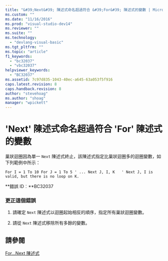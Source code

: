 ```yaml
---
title: "&#39;Next&#39; 陳述式命名超過符合 &#39;For&#39; 陳述式的變數 | Microsoft Docs"
ms.custom: ""
ms.date: "11/16/2016"
ms.prod: "visual-studio-dev14"
ms.reviewer: ""
ms.suite: ""
ms.technology: 
  - "devlang-visual-basic"
ms.tgt_pltfrm: ""
ms.topic: "article"
f1_keywords: 
  - "bc32037"
  - "vbc32037"
helpviewer_keywords: 
  - "BC32037"
ms.assetid: 7c97d835-1043-40ec-a645-63a053f5f916
caps.latest.revision: 8
caps.handback.revision: 8
author: "stevehoag"
ms.author: "shoag"
manager: "wpickett"
---
```

# &#39;Next&#39; 陳述式命名超過符合 &#39;For&#39; 陳述式的變數
巢狀迴圈因為單一 `Next` 陳述式終止，該陳述式指定比巢狀迴圈多的迴圈變數，如下列範例中所示：  
  
```  
For I = 1 To 10 For J = 1 To 5 ' ... Next J, I, K   ' Next J, I is valid, but there is no loop on K.  
```  
  
 **錯誤 ID︰**BC32037  
  
### 更正這個錯誤  
  
1.  請確定 `Next` 陳述式以迴圈起始相反的順序，指定所有巢狀迴圈變數。  
  
2.  請從 `Next` 陳述式移除所有多餘的變數。  
  
## 請參閱  
 [For...Next 陳述式](/dotnet/visual-basic/language-reference/statements/for-next-statement)